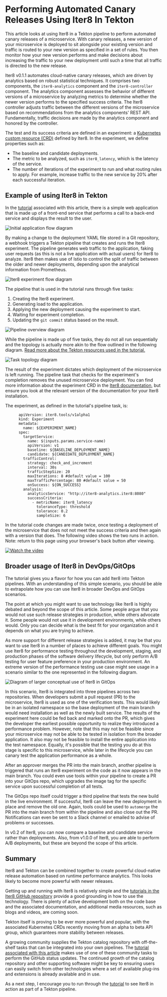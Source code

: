 # Performing Automated Canary Releases Using Iter8 In Tekton

This article looks at using Iter8 in a Tekton pipeline to perform automated canary releases of a microservice. With canary releases, a new version of your microservice is deployed to sit alongside your existing version and traffic is routed to your new version as specified in a set of rules. You then monitor how your new version performs and make decisions about increasing the traffic to your new deployment until such a time that all traffic is directed to the new release.

Iter8 v0.1.1 automates cloud-native canary releases, which are driven by analytics based on robust statistical techniques. It comprises two components, the `iter8-analytics` component and the `iter8-controller` component. The analytics component assesses the behavior of different versions of a microservice by analyzing metrics to determine whether the newer version performs to the specified success criteria. The Iter8 controller adjusts traffic between the different versions of the microservice based on recommendations from the analytics components' REST API. Fundamentally, traffic decisions are made by the analytics component and honored by the controller.

The test and its success criteria are defined in an experiment: a [Kubernetes custom resource (CRD)](https://kubernetes.io/docs/concepts/extend-kubernetes/api-extension/custom-resources/) defined by Iter8. In the experiment, we define properties such as:

* The baseline and candidate deployments.
* The metric to be analyzed, such as `iter8_latency`, which is the latency of the service.
* The number of iterations of the experiment to run and what routing rules to apply. For example, increase traffic to the new service by 20% after each successful iteration.  


## Example of using Iter8 in Tekton

In the [tutorial](https://github.com/IBM/iter8-in-tekton-canary-release) associated with this article, there is a simple web application that is made up of a front-end service that performs a call to a back-end service and displays the result to the user.

![Initial application flow diagram](images/application.png "View of the two services communicating")

By making a change to the deployment YAML file stored in a Git repository, a webhook triggers a Tekton pipeline that creates and runs the Iter8 experiment. The pipeline generates web traffic to the application, faking user requests (as this is not a live application with actual users) for Iter8 to analyze. Iter8 then makes use of Istio to control the split of traffic between the older and newer deployments, depending upon the analytical information from Prometheus.

![Iter8 experiment flow diagram](images/experiment-architecture.png "View showing Iter8 components with application")

The pipeline that is used in the tutorial runs through five tasks:

1. Creating the Iter8 experiment.
1. Generating load to the application.
1. Applying the new deployment causing the experiment to start.
1. Waiting for experiment completion.
1. Updating the `git commit` status based on the result.

![Pipeline overview diagram](images/pipeline.png "Overview of steps in the pipeline")

While the pipeline is made up of five tasks, they do not all run sequentially and the topology is actually more akin to the flow outlined in the following diagram. [Read more about the Tekton resources used in the tutorial.](https://github.com/IBM/iter8-in-tekton-canary-release)

![Task topology diagram](images/DAG.png "Topological diagram that shows parallel tasks")

The result of the experiment dictates which deployment of the microservice is left running. The pipeline task that checks for the experiment's completion removes the unused microservice deployment. You can find more information about the experiment CRD in the [Iter8 documentation](https://github.com/iter8-tools/docs), but ensure you look at the relevant version of the documentation for your Iter8 installation.

The experiment, as defined in the tutorial's pipeline task, is:

```
      apiVersion: iter8.tools/v1alpha1
      kind: Experiment 
      metadata:
        name: ${EXPERIMENT_NAME}
      spec:
        targetService:
          name: $(inputs.params.service-name)
          apiVersion: v1 
          baseline: ${BASELINE_DEPLOYMENT_NAME}
          candidate: ${CANDIDATE_DEPLOYMENT_NAME}
        trafficControl:
          strategy: check_and_increment
          interval: 30s
          trafficStepSize: 20
          maxIterations: 8 #default value = 100
          maxTrafficPercentage: 80 #default value = 50
          onSuccess: ${ON_SUCCESS}
        analysis:
          analyticsService: "http://iter8-analytics.iter8:8080"
          successCriteria:
            - metricName: iter8_latency
              toleranceType: threshold
              tolerance: 0.2
              sampleSize: 6
```

In the tutorial code changes are made twice, once testing a deployment of the microservice that does not not meet the success criteria and then again with a version that does.  The following video shows the two runs in action. Note: return to this page using your browser's back button after viewing.

[![Watch the video](./images/iter8-in-tekton-video.png)](http://www.youtube.com/watch?v=LLfUapMbNWw "Performing automated canary releases using Iter8 in Tekton tutorial")


## Broader usage of Iter8 in DevOps/GitOps


The tutorial gives you a flavor for how you can add Iter8 into Tekton pipelines. With an understanding of this simple scenario, you should be able to extrapolate how you can use Iter8 in broader DevOps and GitOps scenarios.

The point at which you might want to use technology like Iter8 is highly debated and beyond the scope of this article. Some people argue that you would not use such release strategies in production, while others advocate it. Some people would not use it in development environments, while others would. Only you can decide what is the best fit for your organization and it depends on what you are trying to achieve.

As more support for different release strategies is added, it may be that you want to use Iter8 in a number of places to achieve different goals. You might use Iter8 for performance testing throughout the development, staging, and production phases of the software delivery lifecycle, but only perform A/B testing for user feature preference in your production environment. An extreme version of the performance testing use case might see usage in a scenario similar to the one represented in the following diagram.

![Diagram of larger conceptual use of Iter8 in GitOps](images/concept.png "Overview of a Larger GitOps solution that involves Iter8")

In this scenario, Iter8 is integrated into three pipelines across two repositories. When developers submit a pull request (PR) to the microservice, Iter8 is used as one of the verification tests. This would likely be in an isolated namespace so the base deployment of the main branch would need installation as well as the newly built service. The results of the experiment here could be fed back and marked onto the PR, which gives the developer the earliest possible opportunity to realize they introduced a performance problem. However, note that this may not be feasible since your microservice may not be able to be tested in isolation from the broader application. It also may not be feasible to install the entire application into the test namespace. Equally, it's possible that the testing you do at this stage is specific to this microservice, while later in the lifecycle you can canary test the application performance as a whole.

After an approver merges the PR into the main branch, another pipeline is triggered that runs an Iter8 experiment on the code as it now appears in the main branch. You could even use tools within your pipeline to create a PR into your GitOps repo, which upgrades the image tag for the specific service upon successful completion of all tests.

The GitOps repo itself could trigger a third pipeline that tests the new build in the live environment. If successful, Iter8 can leave the new deployment in place and remove the old one. Again, tools could be used to `automerge` the PR into the main branch from within the pipeline and also close out the PR. Notifications can even be sent to a Slack channel or emailed to advise of problems or successes.

In v0.2 of Iter8, you can now compare a baseline and candidate service rather than deployments. Also, from v1.0.0 of Iter8, you are able to perform A/B deployments, but these are beyond the scope of this article.

## Summary

Iter8 and Tekton can be combined together to create powerful cloud-native release automation based on runtime performance analytics. This looks likely to become more powerful with newer releases.

Getting up and running with Iter8 is relatively simple and the [tutorials in the Iter8 GitHub repository](https://github.com/iter8-tools/docs#tutorials) provide a good grounding in how to use the technology. There is plenty of active development both on the code base and the associated documentation, and additional media resources, such as blogs and videos, are coming soon.

Tekton itself is proving to be ever more powerful and popular, with the associated Kubernetes CRDs recently moving from an alpha to beta API group, which guarantees more stability between releases.  

A growing community supplies the Tekton catalog repository with off-the-shelf tasks that can be integrated into your own pipelines. The [tutorial associated with this article](https://github.com/IBM/iter8-in-tekton-canary-release) makes use of one of these community tasks to perform the GitHub status updates. The continued growth of the catalog repository and other supporting software might be key to ensuring users can easily switch from other technologies where a set of available plug-ins and extensions is already available and in use.

As a next step, I encourage you to run through the [tutorial](https://github.com/IBM/iter8-in-tekton-canary-release) to see Iter8 in action as part of a Tekton pipeline.

